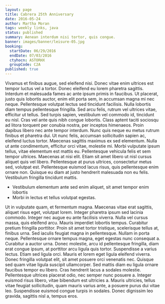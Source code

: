 ```yaml
---
layout: page
title: Cabrera 25th Anniversary
date: 2016-05-24
author: Martha Moran
tags: weekly links, java
status: published
summary: Aenean interdum nisi tortor, quis congue.
banner: images/banner/leisure-05.jpg
booking:
  startDate: 06/29/2016
  endDate: 07/03/2016
  ctyhocn: ASTORHX
  groupCode: C2A
published: true
---
```

Vivamus et finibus augue, sed eleifend nisi. Donec vitae enim ultrices est tempor luctus vel a tortor. Donec eleifend eu lorem pharetra sagittis. Interdum et malesuada fames ac ante ipsum primis in faucibus. Ut placerat, justo quis lobortis auctor, enim elit porta sem, in accumsan magna mi nec neque. Pellentesque volutpat lectus sed tincidunt facilisis. Nulla lobortis diam tempus pellentesque fringilla. Sed arcu felis, rutrum vel ultrices vitae, efficitur ut tellus. Sed turpis sapien, vestibulum vel commodo id, tincidunt eu nisl. Cras vel ante quis nibh congue lobortis. Class aptent taciti sociosqu ad litora torquent per conubia nostra, per inceptos himenaeos. Proin dapibus libero nec ante tempor interdum. Nunc quis neque eu metus rutrum finibus et pharetra dui. Ut nunc felis, accumsan sollicitudin sapien ac, eleifend luctus tortor.
Maecenas sagittis maximus ex sed elementum. Nulla ut ante condimentum, efficitur orci vitae, molestie mi. Morbi vulputate ipsum tellus, vitae elementum est mattis eu. Pellentesque vehicula felis et sem tempor ultrices. Maecenas at nisi elit. Etiam sit amet libero ut nisl cursus aliquet quis vel libero. Pellentesque at purus ultrices, consectetur metus sed, volutpat est. Pellentesque euismod lacus risus, quis pellentesque enim ornare non. Quisque eu diam at justo hendrerit malesuada non eu felis. Vestibulum fringilla tincidunt mattis.

* Vestibulum elementum ante sed enim aliquet, sit amet tempor enim lobortis
* Morbi in lectus et tellus volutpat egestas.

Ut in vulputate quam, et fermentum magna. Maecenas vitae erat sagittis, aliquet risus eget, volutpat lorem. Integer pharetra ipsum sed lacinia commodo. Integer nec augue eu ante facilisis viverra. Nulla vel cursus massa, quis eleifend arcu. Mauris imperdiet lobortis tempus. Curabitur pretium fringilla porttitor. Proin sit amet tortor tristique, scelerisque tellus at, finibus urna. Sed iaculis feugiat magna in pellentesque. Nullam in porta neque. Pellentesque ornare tempus magna, eget egestas nunc consequat a. Curabitur a auctor urna. Donec molestie, arcu id pellentesque fringilla, diam erat congue ipsum, at porttitor arcu ligula quis tortor. Suspendisse a varius lectus.
Etiam sed ligula orci. Mauris et lorem eget ligula eleifend viverra. Donec fringilla volutpat elit, sit amet posuere orci venenatis nec. Quisque sed quam vitae ligula suscipit ullamcorper. Sed mattis diam eu ligula ornare faucibus tempor eu libero. Cras hendrerit lacus a sodales molestie. Pellentesque ultrices placerat odio, nec semper nunc posuere a. Integer euismod risus libero, vitae bibendum est ultricies a. Mauris ultricies, tellus vitae feugiat sollicitudin, quam mauris varius ante, a posuere purus dui vitae leo. Suspendisse euismod congue turpis in sodales. Donec dignissim leo gravida, sagittis nisl a, tempus eros.
